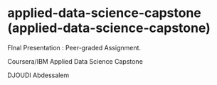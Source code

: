 # applied-data-science-capstone (applied-data-science-capstone)
FInal Presentation : Peer-graded Assignment.

Coursera/IBM Applied Data Science Capstone

DJOUDI Abdessalem
